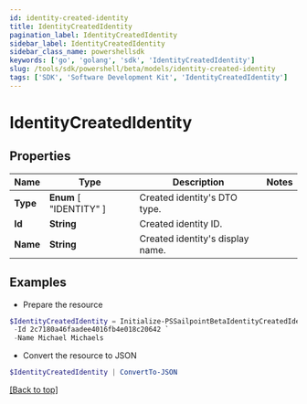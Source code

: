 ```yaml
---
id: identity-created-identity
title: IdentityCreatedIdentity
pagination_label: IdentityCreatedIdentity
sidebar_label: IdentityCreatedIdentity
sidebar_class_name: powershellsdk
keywords: ['go', 'golang', 'sdk', 'IdentityCreatedIdentity'] 
slug: /tools/sdk/powershell/beta/models/identity-created-identity
tags: ['SDK', 'Software Development Kit', 'IdentityCreatedIdentity']
---
```



# IdentityCreatedIdentity

## Properties

Name | Type | Description | Notes
------------ | ------------- | ------------- | -------------
**Type** |   **Enum** [  "IDENTITY" ] | Created identity&#39;s DTO type. | 
**Id** |  **String** | Created identity ID. | 
**Name** |  **String** | Created identity&#39;s display name. | 

## Examples

- Prepare the resource
```powershell
$IdentityCreatedIdentity = Initialize-PSSailpointBetaIdentityCreatedIdentity  -Type IDENTITY `
 -Id 2c7180a46faadee4016fb4e018c20642 `
 -Name Michael Michaels
```

- Convert the resource to JSON
```powershell
$IdentityCreatedIdentity | ConvertTo-JSON
```


[[Back to top]](#) 

